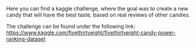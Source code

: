 Here you can find a kaggle challenge, where the goal was to create a new candy that will have the best taste, based on real reviews of other candies.

The challenge can be found under the following link: https://www.kaggle.com/fivethirtyeight/fivethirtyeight-candy-power-ranking-dataset
